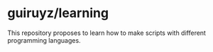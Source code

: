 # guiruyz/learning
This repository proposes to learn how to make scripts with different programming languages.